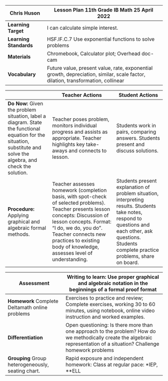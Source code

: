 
|Chris Huson |Lesson Plan 11th Grade IB Math 25 April 2022|
|---|---|
|**Learning Target**|I can calculate simple interest.
|**Learning Standards**|HSF.IF.C.7 Use exponential functions to solve problems
|**Materials**|Chromebook, Calculator plot; Overhead doc-cam|
|**Vocabulary**|Future value, present value, rate, exponential growth, depreciation, similar, scale factor, dilation, transformation, collinear|

||Teacher Actions|Student Actions|
|---|---|---|
|**Do Now:** Given the problem situation, label a diagram. State the functional equation for the situation, substitute and solve the algebra, and check the solution. |Teacher poses problem, monitors individual progress and assists as appropriate. Teacher highlights key take-aways and connects to lesson.|Students work in pairs, comparing answers. Students present and discuss solutions.|
|**Procedure:** Applying graphical and algebraic formal methods.|Teacher assesses homework (completion basis, with spot-check of selected problems). Teacher presents lesson concepts: Discussion of lesson concepts. Format: “I do, we do, you do”. Teacher connects new practices to existing body of knowledge, assesses level of understanding.|Students present explanation of problem situation, interpreting results. Students take notes, respond to questions and each other, ask questions. Students complete practice problems, share on board.|

|**Assessment**|Writing to learn: Use proper graphical and algebraic notation in the beginnings of a formal proof format|
|---|---|
|**Homework** Complete Deltamath online problems|Exercises to practice and review; Complete exercises, working 30 to 60 minutes, using notebook, online video instruction and worked examples.|
|**Differentiation**|Open questioning: Is there more than one approach to the problem? How do we methodically create the algebraic representation of a situation? Challenge homework problems|
|**Grouping** Group heterogeneously, seating chart.|Rapid exposure and independent homework: Class at regular pace: \*IEP, \*\*ELL|
<!--stackedit_data:
eyJoaXN0b3J5IjpbLTU3NTkwNDQyOSwxNDM0MDc1NjczLC0xMz
g1MjQ5NTEwLC0xODEwNTUzMjk5LDE4NTg2MjM0MDQsLTIxMzI1
NTEwMTFdfQ==
-->
